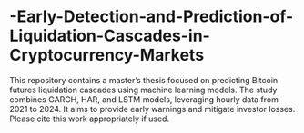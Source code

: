 # -Early-Detection-and-Prediction-of-Liquidation-Cascades-in-Cryptocurrency-Markets
This repository contains a master’s thesis focused on predicting Bitcoin futures liquidation cascades using machine learning models. The study combines GARCH, HAR, and LSTM models, leveraging hourly data from 2021 to 2024. It aims to provide early warnings and mitigate investor losses. Please cite this work appropriately if used.

